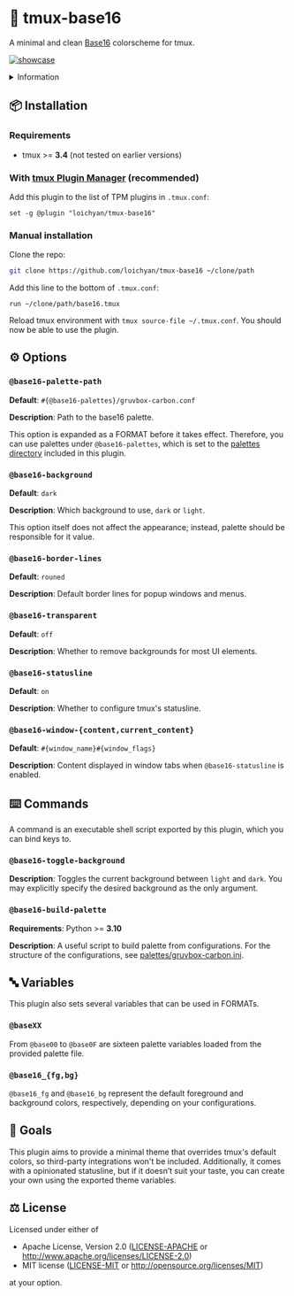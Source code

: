 # 🎨 tmux-base16

A minimal and clean [Base16](https://github.com/chriskempson/base16) colorscheme
for tmux.

[![showcase](https://github.com/user-attachments/assets/18deae4b-9ba2-4c03-83de-cc31b65e7cf0)](https://github.com/loichyan/dotfiles)

<details>
<summary>Information</summary>

- font: [0xProto](https://github.com/0xType/0xProto)
- tmux: [tmux-base16](https://github.com/loichyan/tmux-base16)
- Neovim: [Meowim](https://github.com/loichyan/Meowim)

</details>

## 📦 Installation

### Requirements

- tmux >= **3.4** (not tested on earlier versions)

### With [tmux Plugin Manager](https://github.com/tmux-plugins/tpm) (recommended)

Add this plugin to the list of TPM plugins in `.tmux.conf`:

```tmux
set -g @plugin "loichyan/tmux-base16"
```

### Manual installation

Clone the repo:

```sh
git clone https://github.com/loichyan/tmux-base16 ~/clone/path
```

Add this line to the bottom of `.tmux.conf`:

```tmux
run ~/clone/path/base16.tmux
```

Reload tmux environment with `tmux source-file ~/.tmux.conf`. You should now be
able to use the plugin.

## ⚙️ Options

### `@base16-palette-path`

**Default**: `#{@base16-palettes}/gruvbox-carbon.conf`

**Description**: Path to the base16 palette.

This option is expanded as a FORMAT before it takes effect. Therefore, you can
use palettes under `@base16-palettes`, which is set to the
[palettes directory](palettes) included in this plugin.

### `@base16-background`

**Default**: `dark`

**Description**: Which background to use, `dark` or `light`.

This option itself does not affect the appearance; instead, palette should be
responsible for it value.

### `@base16-border-lines`

**Default**: `rouned`

**Description**: Default border lines for popup windows and menus.

### `@base16-transparent`

**Default**: `off`

**Description**: Whether to remove backgrounds for most UI elements.

### `@base16-statusline`

**Default**: `on`

**Description**: Whether to configure tmux's statusline.

### `@base16-window-{content,current_content}`

**Default**: `#{window_name}#{window_flags}`

**Description**: Content displayed in window tabs when `@base16-statusline` is
enabled.

## ⌨️ Commands

A command is an executable shell script exported by this plugin, which you can
bind keys to.

### `@base16-toggle-background`

**Description**: Toggles the current background between `light` and `dark`. You
may explicitly specify the desired background as the only argument.

### `@base16-build-palette`

**Requirements**: Python >= **3.10**

**Description**: A useful script to build palette from configurations. For the
structure of the configurations, see
[palettes/gruvbox-carbon.ini](palettes/gruvbox-carbon.ini).

## 🔤 Variables

This plugin also sets several variables that can be used in FORMATs.

### `@baseXX`

From `@base00` to `@base0F` are sixteen palette variables loaded from the
provided palette file.

### `@base16_{fg,bg}`

`@base16_fg` and `@base16_bg` represent the default foreground and background
colors, respectively, depending on your configurations.

## 🎯 Goals

This plugin aims to provide a minimal theme that overrides tmux's default
colors, so third-party integrations won't be included. Additionally, it comes
with a opinionated statusline, but if it doesn’t suit your taste, you can create
your own using the exported theme variables.

## ⚖️ License

Licensed under either of

- Apache License, Version 2.0 ([LICENSE-APACHE](LICENSE-APACHE) or
  <http://www.apache.org/licenses/LICENSE-2.0>)
- MIT license ([LICENSE-MIT](LICENSE-MIT) or
  <http://opensource.org/licenses/MIT>)

at your option.
